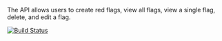 The API allows users to create red flags, view all flags, view a single flag, delete, and edit a flag.

[![Build Status](https://travis-ci.com/gatemadavid/iReporter2.svg?branch=ch-test-redflags)](https://travis-ci.com/gatemadavid/iReporter2)
